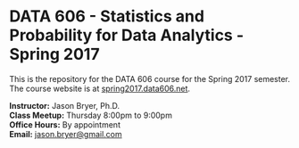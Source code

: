 # DATA 606 - Statistics and Probability for Data Analytics - Spring 2017

This is the repository for the DATA 606 course for the Spring 2017 semester. The course website is at [spring2017.data606.net](http://spring2017.data606.net).

**Instructor:** Jason Bryer, Ph.D.  
**Class Meetup:** Thursday 8:00pm to 9:00pm  
**Office Hours:** By appointment  
**Email:** <a href="mailto:jason.bryer@gmail.com?Subject=DATA606">jason.bryer@gmail.com</a>      
